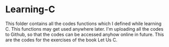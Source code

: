 # Learning-C
This folder contains all the codes functions which I defined while learning C. This functions may get used anywhere later. I'm uploading all the codes to Github, so that the codes can be accessed anyhow online in future. 
This are the codes for the exercises of the book Let Us C.

